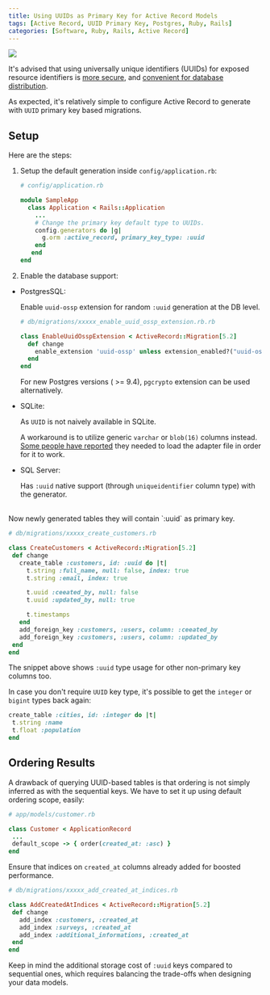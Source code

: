 ```yaml
---
title: Using UUIDs as Primary Key for Active Record Models
tags: [Active Record, UUID Primary Key, Postgres, Ruby, Rails]
categories: [Software, Ruby, Rails, Active Record]
---
```


<img src="{{ site.baseurl_root }}/public/images/uuids-db.png" class="post-image center-image" />

It's advised that using universally unique identifiers (UUIDs) for exposed resource identifiers is [more secure](https://github.com/eliotsykes/rails-security-checklist#ids), and [convenient for database distribution](https://tomharrisonjr.com/uuid-or-guid-as-primary-keys-be-careful-7b2aa3dcb439).

As expected, it's relatively simple to configure Active Record to generate with `UUID` primary key based migrations.

## Setup 

Here are the steps:

1. Setup the default generation inside `config/application.rb`:

   ```ruby
   # config/application.rb
   
   module SampleApp
     class Application < Rails::Application
       ...
       # Change the primary key default type to UUIDs.
       config.generators do |g|
         g.orm :active_record, primary_key_type: :uuid
       end
      end
   end
   ```
<!-- post-excerpt -->

2. Enable the database support:

  - PostgresSQL:

     Enable  `uuid-ossp` extension for random `:uuid` generation at the DB level.
     ```ruby
     # db/migrations/xxxxx_enable_uuid_ossp_extension.rb.rb
     
     class EnableUuidOsspExtension < ActiveRecord::Migration[5.2]
       def change
         enable_extension 'uuid-ossp' unless extension_enabled?("uuid-ossp")
       end
     end
     ```
      For new Postgres versions ( >= 9.4), `pgcrypto` extension can be used alternatively.
  
  - SQLite:

    As `UUID` is not naively available in SQLite.
  
    A workaround is to utilize generic `varchar` or `blob(16)` columns instead. [Some people have reported](https://stackoverflow.com/a/52032839) they needed to load the adapter file in order for it to work.
  
  - SQL Server:
  
     Has `:uuid` native support (through `uniqueidentifier` column type) with the generator.

<br>
Now newly generated tables they will contain `:uuid` as primary key.

```ruby
# db/migrations/xxxxx_create_customers.rb

class CreateCustomers < ActiveRecord::Migration[5.2]
 def change
   create_table :customers, id: :uuid do |t|
     t.string :full_name, null: false, index: true
     t.string :email, index: true

     t.uuid :ceeated_by, null: false
     t.uuid :updated_by, null: true

     t.timestamps
   end
   add_foreign_key :customers, :users, column: :ceeated_by
   add_foreign_key :customers, :users, column: :updated_by
 end
end
 ```

The snippet above shows `:uuid` type usage for other non-primary key columns too.

In case you don't require `UUID` key type, it's possible to get the `integer` or `bigint` types back again:

```ruby
create_table :cities, id: :integer do |t|
 t.string :name
 t.float :population
end
```

## Ordering Results

A drawback of querying UUID-based tables is that ordering is not simply inferred as with the sequential keys. 
We have to set it up using default ordering scope, easily:

```ruby
# app/models/customer.rb

class Customer < ApplicationRecord
 ...
 default_scope -> { order(created_at: :asc) }
end
```

Ensure that indices on `created_at` columns already added for boosted performance.

```ruby
# db/migrations/xxxxx_add_created_at_indices.rb

class AddCreatedAtIndices < ActiveRecord::Migration[5.2]
 def change
   add_index :customers, :created_at
   add_index :surveys, :created_at
   add_index :additional_informations, :created_at
 end
end
```

Keep in mind the additional storage cost of `:uuid` keys compared to sequential ones, which requires balancing the trade-offs when designing your data models.
